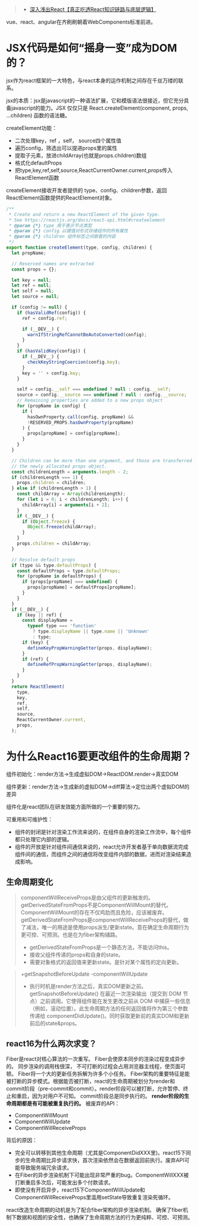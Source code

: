 > - [深入浅出React【真正吃透React知识链路与底层逻辑】](https://www.bilibili.com/video/BV1zB4y1773E/?spm_id_from=333.337.search-card.all.click)

vue、react、angular在齐刷刷朝着WebComponents标准前进。
# JSX代码是如何“摇身一变”成为DOM的？
jsx作为react框架的一大特色，与react本身的运作机制之间存在千丝万缕的联系。

jsx的本质：jsx是javascript的一种语法扩展，它和模版语法很接近，但它充分具备javascript的能力。JSX 仅仅只是 React.createElement(component, props, ...children) 函数的语法糖。

createElement功能：
- 二次处理key，ref ，self， source四个属性值
- 遍历config，筛选出可以提进props里的属性
- 提取子元素，放进childArray(也就是props.children)数组
- 格式化defaultProps
- 把type,key,ref,self,source,ReactCurrentOwner.current,props传入ReactElement函数

createElement接收开发者提供的 type、config、children参数，返回ReactElement函数提供的ReactElement对象。
```js
/**
 * Create and return a new ReactElement of the given type.
 * See https://reactjs.org/docs/react-api.html#createelement
 * @param {*} type 用于表示节点类型
 * @param {*} config 以键值对形式存储组件的所有属性
 * @param {*} children 组件标签之间嵌套的内容
 */
export function createElement(type, config, children) {
  let propName;

  // Reserved names are extracted
  const props = {};

  let key = null;
  let ref = null;
  let self = null;
  let source = null;

  if (config != null) {
    if (hasValidRef(config)) {
      ref = config.ref;

      if (__DEV__) {
        warnIfStringRefCannotBeAutoConverted(config);
      }
    }
    if (hasValidKey(config)) {
      if (__DEV__) {
        checkKeyStringCoercion(config.key);
      }
      key = '' + config.key;
    }

    self = config.__self === undefined ? null : config.__self;
    source = config.__source === undefined ? null : config.__source;
    // Remaining properties are added to a new props object
    for (propName in config) {
      if (
        hasOwnProperty.call(config, propName) &&
        !RESERVED_PROPS.hasOwnProperty(propName)
      ) {
        props[propName] = config[propName];
      }
    }
  }

  // Children can be more than one argument, and those are transferred onto
  // the newly allocated props object.
  const childrenLength = arguments.length - 2;
  if (childrenLength === 1) {
    props.children = children;
  } else if (childrenLength > 1) {
    const childArray = Array(childrenLength);
    for (let i = 0; i < childrenLength; i++) {
      childArray[i] = arguments[i + 2];
    }
    if (__DEV__) {
      if (Object.freeze) {
        Object.freeze(childArray);
      }
    }
    props.children = childArray;
  }

  // Resolve default props
  if (type && type.defaultProps) {
    const defaultProps = type.defaultProps;
    for (propName in defaultProps) {
      if (props[propName] === undefined) {
        props[propName] = defaultProps[propName];
      }
    }
  }
  if (__DEV__) {
    if (key || ref) {
      const displayName =
        typeof type === 'function'
          ? type.displayName || type.name || 'Unknown'
          : type;
      if (key) {
        defineKeyPropWarningGetter(props, displayName);
      }
      if (ref) {
        defineRefPropWarningGetter(props, displayName);
      }
    }
  }
  return ReactElement(
    type,
    key,
    ref,
    self,
    source,
    ReactCurrentOwner.current,
    props,
  );
```
# 为什么React16要更改组件的生命周期？
组件初始化：render方法->生成虚拟DOM->ReactDOM.render->真实DOM

组件更新：render方法->生成新的虚拟DOM->diff算法->定位出两个虚拟DOM的差异

组件化是react团队在研发效能方面所做的一个重要的努力。

可重用和可维护性：
- 组件的封闭是针对渲染工作流来说的，在组件自身的渲染工作流中，每个组件都只处理它内部的逻辑。
- 组件的开放是针对组件间通信来说的，react允许开发者基于单向数据流完成组件间的通信，而组件之间的通信将改变组件内部的数据，进而对渲染结果造成影响。
## 生命周期变化
>componentWillReceiveProps是由父组件的更新触发的。
getDerivedStateFromProps不是ComponentWillMount的替代。ComponentWillMount的存在不仅鸡肋而且危险，应该被废弃。getDerivedStateFromProps是componentWillReceiveProps的替代，做了减法，唯一的用途是使用props派生/更新state。意在确定生命周期行为更可控、可预测。也是在为fiber架构铺路。
>- getDerivedStateFromProps是一个静态方法，不能访问this。
>- 接收父组件传递的props和自身的state。
>- 需要对象格式的返回值来更新state。是针对某个属性的定向更新。

>+getSnapshotBeforeUpdate  -componentWillUpdate
> - 执行时机是render方法之后，真实DOM更新之前。getSnapshotBeforeUpdate() 在最近一次渲染输出（提交到 DOM 节点）之前调用。它使得组件能在发生更改之前从 DOM 中捕获一些信息（例如，滚动位置）。此生命周期方法的任何返回值将作为第三个参数传递给 componentDidUpdate()。同时获取更新前的真实DOM和更新前后的state&props。
## react16为什么两次求变？
Fiber是react对核心算法的一次重写。 Fiber会使原本同步的渲染过程变成异步的。 
同步渲染的调用栈很深， 不可打断的过程会占用浏览器主线程，使页面可顿。
Fiber将一个大的更新任务拆解为许多个小任务。 Fiber架构的重要特征是能被打断的异步模式。根据能否被打断，react的生命周期被划分为render和commit阶段（pre-commit和commit）。render阶段可以被打断，允许暂停、终止和重启，因为对用户不可知。  commit阶段总是同步执行的。 
**render阶段的生命周期都是有可能被重复执行的。**
被废弃的API：
- ComponentWillMount
- ComponentWillUpdate
- ComponentWillReceiveProps 

背后的原因：
- 完全可以转移到其他生命周期（尤其是ComponentDidXXX里)。react15下同步的生命周期比异步请求快，首次渲染依然会在数据返回前执行。废弃API可能导致服务端冗余请求。
- 在Fiber的异步渲染机制下可能出现非常严重的bug。ComponentWillXXX被打断重启多次后，可能发出多个付款请求。 
- 即使没有开启异步，react15下ComponentWillUpdate和ComponentWillReceiveProps里滥用setState导致重复渲染死循环。

react改造生命周期的动机是为了配合fiber架构的异步渲染机制。 确保了fiber机制下数据和视图的安全性，也确保了生命周期方法的行为更纯粹、可控、可预测。
